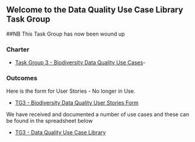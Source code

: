 ## Welcome to the Data Quality Use Case Library Task Group

##NB This Task Group has now been wound up

### Charter 
-    [Task Group 3 - Biodiversity Data Quality Use Cases](https://www.tdwg.org/community/bdq/tg-3/)-

### Outcomes

Here is the form for User Stories - No longer in Use.
-    [TG3 - Biodiversity Data Quality User Stories Form](https://docs.google.com/forms/d/e/1FAIpQLSedRprxR1-qZ9TSOe3tB_81aOfaINE2uBc3kQATKJlgrfwDRg/viewform)

We have received and documented a number of use cases and these can be found in the spreadsheet below
-    [TG3 - Data Quality Use Case Library](https://docs.google.com/spreadsheets/d/1JeyFYhnRO5Thgt9Yag15S8DslFM_9rsIpzmTXrLys1s/edit#gid=1280762480)

